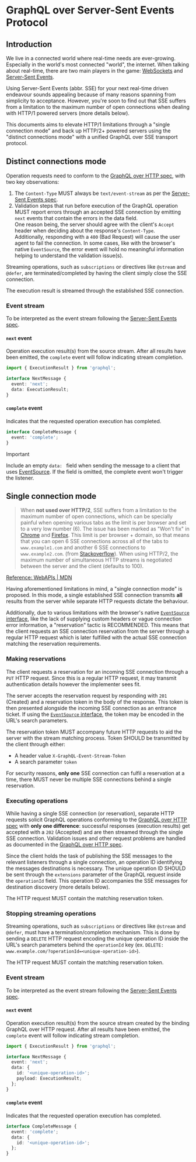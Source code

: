 # GraphQL over Server-Sent Events Protocol

## Introduction

We live in a connected world where real-time needs are ever-growing. Especially in the world's most connected "world", the internet. When talking about real-time, there are two main players in the game: [WebSockets](https://datatracker.ietf.org/doc/html/rfc6455) and [Server-Sent Events](https://html.spec.whatwg.org/multipage/server-sent-events.html).

Using Server-Sent Events (abbr. SSE) for your next real-time driven endeavour sounds appealing because of many reasons spanning from simplicity to acceptance. However, you're soon to find out that SSE suffers from a limitation to the maximum number of open connections when dealing with HTTP/1 powered servers (more details below).

This documents aims to elevate HTTP/1 limitations through a "single connection mode" and back up HTTP/2+ powered servers using the "distinct connections mode" with a unified GraphQL over SSE transport protocol.

## Distinct connections mode

Operation requests need to conform to the [GraphQL over HTTP spec](https://github.com/graphql/graphql-over-http/blob/main/spec/GraphQLOverHTTP.md), with two key observations:

1. The `Content-Type` MUST always be `text/event-stream` as per the [Server-Sent Events spec](https://www.w3.org/TR/eventsource/#text-event-stream).
1. Validation steps that run before execution of the GraphQL operation MUST report errors through an accepted SSE connection by emitting `next` events that contain the errors in the data field.
   <br>One reason being, the server should agree with the client's `Accept` header when deciding about the response's `Content-Type`.
   <br>Additionally, responding with a `400` (Bad Request) will cause the user agent to fail the connection. In some cases, like with the browser's native `EventSource`, the error event will hold no meaningful information helping to understand the validation issue(s).

Streaming operations, such as `subscriptions` or directives like `@stream` and `@defer`, are terminated/completed by having the client simply close the SSE connection.

The execution result is streamed through the established SSE connection.

### Event stream

To be interpreted as the event stream following the [Server-Sent Events spec](https://www.w3.org/TR/eventsource/#event-stream-interpretation).

#### `next` event

Operation execution result(s) from the source stream. After all results have been emitted, the `complete` event will follow indicating stream completion.

```typescript
import { ExecutionResult } from 'graphql';

interface NextMessage {
  event: 'next';
  data: ExecutionResult;
}
```

#### `complete` event

Indicates that the requested operation execution has completed.

```typescript
interface CompleteMessage {
  event: 'complete';
}
```

> [!IMPORTANT]
> Include an empty `data: ` field when sending the message to a client that uses [EventSource](https://developer.mozilla.org/en-US/docs/Web/API/EventSource). If the field is omitted, the complete event won't trigger the listener.

## Single connection mode

> When **not used over HTTP/2**, SSE suffers from a limitation to the maximum number of open connections, which can be specially painful when opening various tabs as the limit is per browser and set to a very low number (6). The issue has been marked as "Won't fix" in [Chrome](https://bugs.chromium.org/p/chromium/issues/detail?id=275955) and [Firefox](https://bugzilla.mozilla.org/show_bug.cgi?id=906896). This limit is per browser + domain, so that means that you can open 6 SSE connections across all of the tabs to `www.example1.com` and another 6 SSE connections to `www.example2.com`. (from [Stackoverflow](https://stackoverflow.com/a/5326159/1905229)). When using HTTP/2, the maximum number of simultaneous HTTP streams is negotiated between the server and the client (defaults to 100).

[Reference: WebAPIs | MDN](https://developer.mozilla.org/en-US/docs/Web/API/EventSource)

Having aforementioned limitations in mind, a "single connection mode" is proposed. In this mode, a single established SSE connection transmits **all** results from the server while separate HTTP requests dictate the behaviour.

Additionally, due to various limitations with the browser's native [`EventSource` interface](https://developer.mozilla.org/en-US/docs/Web/API/EventSource), like the lack of supplying custom headers or vague connection error information, a "reservation" tactic is RECOMMENDED. This means that the client requests an SSE connection reservation from the server through a regular HTTP request which is later fulfilled with the actual SSE connection matching the reservation requirements.

### Making reservations

The client requests a reservation for an incoming SSE connection through a `PUT` HTTP request. Since this is a regular HTTP request, it may transmit authentication details however the implementer sees fit.

The server accepts the reservation request by responding with `201` (Created) and a reservation token in the body of the response. This token is then presented alongside the incoming SSE connection as an entrance ticket. If using the [`EventSource` interface](https://developer.mozilla.org/en-US/docs/Web/API/EventSource), the token may be encoded in the URL's search parameters.

The reservation token MUST accompany future HTTP requests to aid the server with the stream matching process. Token SHOULD be transmitted by the client through either:

- A header value `X-GraphQL-Event-Stream-Token`
- A search parameter `token`

For security reasons, **only one** SSE connection can fulfil a reservation at a time, there MUST never be multiple SSE connections behind a single reservation.

### Executing operations

While having a single SSE connection (or reservation), separate HTTP requests solicit GraphQL operations conforming to the [GraphQL over HTTP spec](https://github.com/graphql/graphql-over-http/blob/main/spec/GraphQLOverHTTP.md) with **only one difference**: successful responses (execution results) get accepted with a `202` (Accepted) and are then streamed through the single SSE connection. Validation issues and other request problems are handled as documented in the [GraphQL over HTTP spec](https://github.com/graphql/graphql-over-http/blob/main/spec/GraphQLOverHTTP.md).

Since the client holds the task of publishing the SSE messages to the relevant listeners through a single connection, an operation ID identifying the messages destinations is necessary. The unique operation ID SHOULD be sent through the `extensions` parameter of the GraphQL request inside the `operationId` field. This operation ID accompanies the SSE messages for destination discovery (more details below).

The HTTP request MUST contain the matching reservation token.

### Stopping streaming operations

Streaming operations, such as `subscriptions` or directives like `@stream` and `@defer`, must have a termination/completion mechanism. This is done by sending a `DELETE` HTTP request encoding the unique operation ID inside the URL's search parameters behind the `operationId` key (ex. `DELETE: www.example.com/?operationId=<unique-operation-id>`).

The HTTP request MUST contain the matching reservation token.

### Event stream

To be interpreted as the event stream following the [Server-Sent Events spec](https://www.w3.org/TR/eventsource/#event-stream-interpretation).

#### `next` event

Operation execution result(s) from the source stream created by the binding GraphQL over HTTP request. After all results have been emitted, the `complete` event will follow indicating stream completion.

```typescript
import { ExecutionResult } from 'graphql';

interface NextMessage {
  event: 'next';
  data: {
    id: '<unique-operation-id>';
    payload: ExecutionResult;
  };
}
```

#### `complete` event

Indicates that the requested operation execution has completed.

```typescript
interface CompleteMessage {
  event: 'complete';
  data: {
    id: '<unique-operation-id>';
  };
}
```
